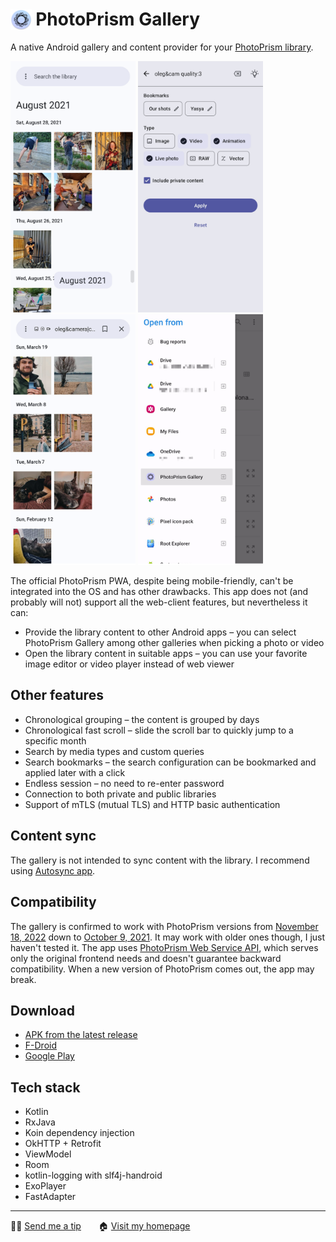 # <img src="app/src/main/res/mipmap-hdpi/ic_launcher.png" alt="Icon" style="vertical-align: bottom; height: 1.2em;"/> PhotoPrism Gallery

A native Android gallery and content provider for your [PhotoPrism library](https://www.photoprism.app/). 

<p float="left">
<img src="fastlane/metadata/android/en-US/images/phoneScreenshots/1.png" width=200 />
<img src="fastlane/metadata/android/en-US/images/phoneScreenshots/2.png" width=200 />
<img src="fastlane/metadata/android/en-US/images/phoneScreenshots/3.png" width=200 />
<img src="fastlane/metadata/android/en-US/images/phoneScreenshots/4.png" width=200 />
</p>

The official PhotoPrism PWA, despite being mobile-friendly, can't be integrated into the OS and has other drawbacks.
This app does not (and probably will not) support all the web-client features, but nevertheless it can:
- Provide the library content to other Android apps – 
you can select PhotoPrism Gallery among other galleries when picking a photo or video
- Open the library content in suitable apps –
you can use your favorite image editor or video player instead of web viewer

## Other features
- Chronological grouping – the content is grouped by days
- Chronological fast scroll – slide the scroll bar to quickly jump to a specific month
- Search by media types and custom queries
- Search bookmarks – the search configuration can be bookmarked and applied later with a click
- Endless session – no need to re-enter password
- Connection to both private and public libraries
- Support of mTLS (mutual TLS) and HTTP basic authentication

## Content sync
The gallery is not intended to sync content with the library. 
I recommend using [Autosync app](https://play.google.com/store/apps/details?id=com.ttxapps.autosync).

## Compatibility
The gallery is confirmed to work with PhotoPrism versions from 
[November 18, 2022](https://github.com/photoprism/photoprism/releases/tag/221118-e58fee0fb) 
down to [October 9, 2021](https://github.com/photoprism/photoprism/releases/tag/211009-d6cc8df5). 
It may work with older ones though, I just haven't tested it.
The app uses [PhotoPrism Web Service API](https://docs.photoprism.app/developer-guide/api/), 
which serves only the original frontend needs and doesn't guarantee backward compatibility. 
When a new version of PhotoPrism comes out, the app may break.

## Download
- [APK from the latest release](https://github.com/Radiokot/photoprism-android-client/releases/latest)
- [F-Droid](https://f-droid.org/packages/ua.com.radiokot.photoprism)
- [Google Play](https://play.google.com/store/apps/details?id=ua.com.radiokot.photoprism)

## Tech stack
- Kotlin
- RxJava
- Koin dependency injection
- OkHTTP + Retrofit
- ViewModel
- Room
- kotlin-logging with slf4j-handroid
- ExoPlayer
- FastAdapter

---
🙌🏻 [Send me a tip](https://radiokot.com.ua/tip)&emsp;&emsp;🏠 [Visit my homepage](https://radiokot.com.ua/tip)
